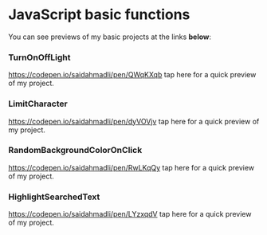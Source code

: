 # JavaScript basic functions
You can see previews of my basic projects at the links <b>below</b>:
### TurnOnOffLight 
https://codepen.io/saidahmadli/pen/QWqKXqb tap here for a quick preview of my project.
### LimitCharacter
https://codepen.io/saidahmadli/pen/dyVOVjv tap here for a quick preview of my project.
### RandomBackgroundColorOnClick
https://codepen.io/saidahmadli/pen/RwLKqQy tap here for a quick preview of my project.
### HighlightSearchedText
https://codepen.io/saidahmadli/pen/LYzxqdV tap here for a quick preview of my project.
